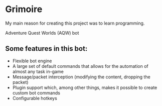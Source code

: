 # Grimoire
My main reason for creating this project was to learn programming.

Adventure Quest Worlds (AQW) bot

## Some features in this bot:
* Flexible bot engine
* A large set of default commands that allows for the automation of almost any task in-game
* Message/packet interception (modifying the content, dropping the packet)
* Plugin support which, among other things, makes it possible to create custom bot commands
* Configurable hotkeys
